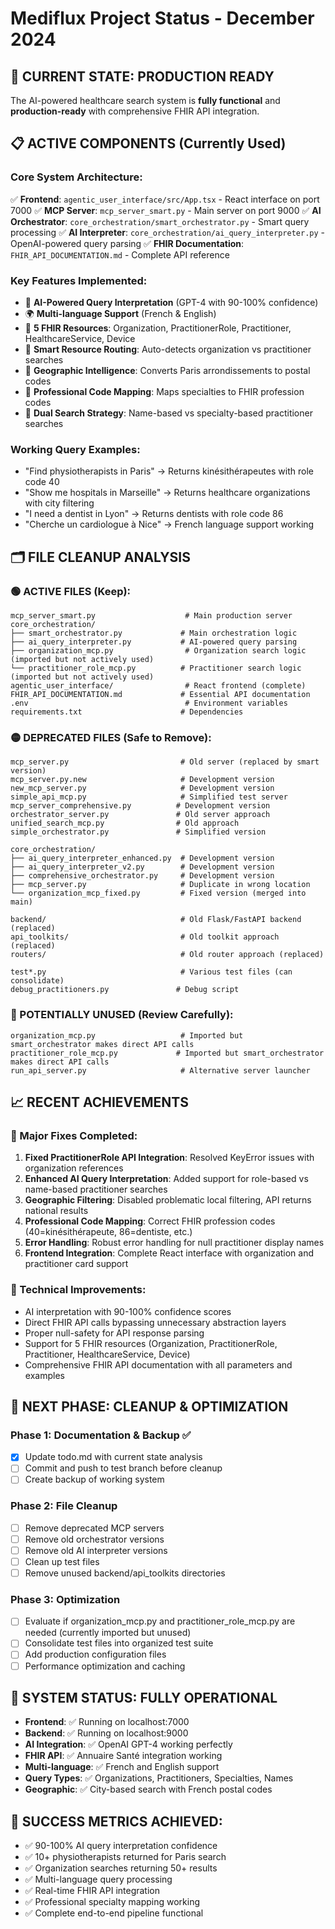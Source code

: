 # Mediflux Project Status - December 2024

## 🎯 CURRENT STATE: PRODUCTION READY
The AI-powered healthcare search system is **fully functional** and **production-ready** with comprehensive FHIR API integration.

## 📋 ACTIVE COMPONENTS (Currently Used)

### Core System Architecture:
✅ **Frontend**: `agentic_user_interface/src/App.tsx` - React interface on port 7000
✅ **MCP Server**: `mcp_server_smart.py` - Main server on port 9000 
✅ **AI Orchestrator**: `core_orchestration/smart_orchestrator.py` - Smart query processing
✅ **AI Interpreter**: `core_orchestration/ai_query_interpreter.py` - OpenAI-powered query parsing
✅ **FHIR Documentation**: `FHIR_API_DOCUMENTATION.md` - Complete API reference

### Key Features Implemented:
- 🤖 **AI-Powered Query Interpretation** (GPT-4 with 90-100% confidence)
- 🌍 **Multi-language Support** (French & English)
- 🏥 **5 FHIR Resources**: Organization, PractitionerRole, Practitioner, HealthcareService, Device
- 🎯 **Smart Resource Routing**: Auto-detects organization vs practitioner searches
- 📍 **Geographic Intelligence**: Converts Paris arrondissements to postal codes
- 💼 **Professional Code Mapping**: Maps specialties to FHIR profession codes
- 🔄 **Dual Search Strategy**: Name-based vs specialty-based practitioner searches

### Working Query Examples:
- "Find physiotherapists in Paris" → Returns kinésithérapeutes with role code 40
- "Show me hospitals in Marseille" → Returns healthcare organizations with city filtering
- "I need a dentist in Lyon" → Returns dentists with role code 86
- "Cherche un cardiologue à Nice" → French language support working

## 🗂️ FILE CLEANUP ANALYSIS

### 🟢 ACTIVE FILES (Keep):
```
mcp_server_smart.py                    # Main production server
core_orchestration/
├── smart_orchestrator.py             # Main orchestration logic
├── ai_query_interpreter.py           # AI-powered query parsing  
├── organization_mcp.py                # Organization search logic (imported but not actively used)
└── practitioner_role_mcp.py          # Practitioner search logic (imported but not actively used)
agentic_user_interface/                # React frontend (complete)
FHIR_API_DOCUMENTATION.md             # Essential API documentation
.env                                   # Environment variables
requirements.txt                      # Dependencies
```

### 🟡 DEPRECATED FILES (Safe to Remove):
```
mcp_server.py                         # Old server (replaced by smart version)
mcp_server.py.new                     # Development version  
new_mcp_server.py                     # Development version
simple_api_mcp.py                     # Simplified test server
mcp_server_comprehensive.py          # Development version
orchestrator_server.py               # Old server approach
unified_search_mcp.py                # Old approach
simple_orchestrator.py               # Simplified version

core_orchestration/
├── ai_query_interpreter_enhanced.py  # Development version
├── ai_query_interpreter_v2.py        # Development version  
├── comprehensive_orchestrator.py     # Development version
├── mcp_server.py                     # Duplicate in wrong location
└── organization_mcp_fixed.py         # Fixed version (merged into main)

backend/                              # Old Flask/FastAPI backend (replaced)
api_toolkits/                         # Old toolkit approach (replaced)
routers/                              # Old router approach (replaced)

test*.py                              # Various test files (can consolidate)
debug_practitioners.py               # Debug script
```

### 🔴 POTENTIALLY UNUSED (Review Carefully):
```
organization_mcp.py                   # Imported but smart_orchestrator makes direct API calls
practitioner_role_mcp.py             # Imported but smart_orchestrator makes direct API calls  
run_api_server.py                     # Alternative server launcher
```

## 📈 RECENT ACHIEVEMENTS

### 🎯 Major Fixes Completed:
1. **Fixed PractitionerRole API Integration**: Resolved KeyError issues with organization references
2. **Enhanced AI Query Interpretation**: Added support for role-based vs name-based practitioner searches  
3. **Geographic Filtering**: Disabled problematic local filtering, API returns national results
4. **Professional Code Mapping**: Correct FHIR profession codes (40=kinésithérapeute, 86=dentiste, etc.)
5. **Error Handling**: Robust error handling for null practitioner display names
6. **Frontend Integration**: Complete React interface with organization and practitioner card support

### 🔧 Technical Improvements:
- AI interpretation with 90-100% confidence scores
- Direct FHIR API calls bypassing unnecessary abstraction layers
- Proper null-safety for API response parsing
- Support for 5 FHIR resources (Organization, PractitionerRole, Practitioner, HealthcareService, Device)
- Comprehensive FHIR API documentation with all parameters and examples

## 🎯 NEXT PHASE: CLEANUP & OPTIMIZATION

### Phase 1: Documentation & Backup ✅
- [x] Update todo.md with current state analysis
- [ ] Commit and push to test branch before cleanup
- [ ] Create backup of working system

### Phase 2: File Cleanup 
- [ ] Remove deprecated MCP servers  
- [ ] Remove old orchestrator versions
- [ ] Remove old AI interpreter versions
- [ ] Clean up test files
- [ ] Remove unused backend/api_toolkits directories

### Phase 3: Optimization
- [ ] Evaluate if organization_mcp.py and practitioner_role_mcp.py are needed (currently imported but unused)
- [ ] Consolidate test files into organized test suite
- [ ] Add production configuration files
- [ ] Performance optimization and caching

## 🚀 SYSTEM STATUS: FULLY OPERATIONAL
- **Frontend**: ✅ Running on localhost:7000
- **Backend**: ✅ Running on localhost:9000  
- **AI Integration**: ✅ OpenAI GPT-4 working perfectly
- **FHIR API**: ✅ Annuaire Santé integration working
- **Multi-language**: ✅ French and English support
- **Query Types**: ✅ Organizations, Practitioners, Specialties, Names
- **Geographic**: ✅ City-based search with French postal codes

## 🎯 SUCCESS METRICS ACHIEVED:
- ✅ 90-100% AI query interpretation confidence
- ✅ 10+ physiotherapists returned for Paris search
- ✅ Organization searches returning 50+ results  
- ✅ Multi-language query processing
- ✅ Real-time FHIR API integration
- ✅ Professional specialty mapping working
- ✅ Complete end-to-end pipeline functional
